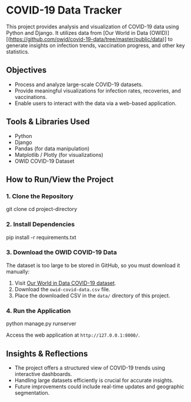# COVID-19 Data Tracker

This project provides analysis and visualization of COVID-19 data using Python and Django. It utilizes data from [Our World in Data (OWID)][(https://github.com/owid/covid-19-data/tree/master/public/data)] to generate insights on infection trends, vaccination progress, and other key statistics.

## Objectives

- Process and analyze large-scale COVID-19 datasets.
- Provide meaningful visualizations for infection rates, recoveries, and vaccinations.
- Enable users to interact with the data via a web-based application.

## Tools & Libraries Used

- Python
- Django
- Pandas (for data manipulation)
- Matplotlib / Plotly (for visualizations)
- OWID COVID-19 Dataset

## How to Run/View the Project

### 1. Clone the Repository
git clone <repository-url> cd project-directory


### 2. Install Dependencies
pip install -r requirements.txt


### 3. Download the OWID COVID-19 Data
The dataset is too large to be stored in GitHub, so you must download it manually:

1. Visit [Our World in Data COVID-19 dataset]((https://github.com/owid/covid-19-data/tree/master/public/data)).
2. Download the `owid-covid-data.csv` file.
3. Place the downloaded CSV in the `data/` directory of this project.

### 4. Run the Application
python manage.py runserver

Access the web application at `http://127.0.0.1:8000/`.

## Insights & Reflections

- The project offers a structured view of COVID-19 trends using interactive dashboards.
- Handling large datasets efficiently is crucial for accurate insights.
- Future improvements could include real-time updates and geographic segmentation.
